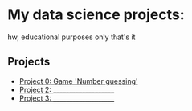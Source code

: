 # My data science projects:

hw, educational purposes only that's it

## Projects

* [Project 0: Game 'Number guessing'](https://github.com/andkhalov/mipt_edu/project_0)
* [Project 2: ___________________](____)
* [Project 3: ___________________](____)
